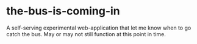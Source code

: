 # the-bus-is-coming-in

A self-serving experimental web-application that let me know when to go catch the bus. May or may not still function at this point in time.
